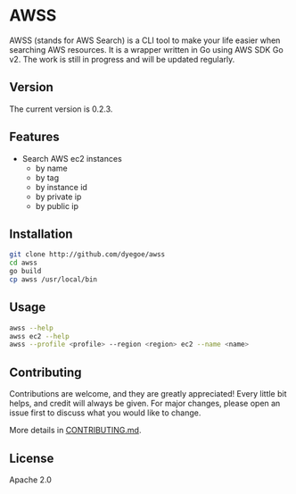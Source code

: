 # AWSS

AWSS (stands for AWS Search) is a CLI tool to make your life easier when searching AWS resources.
It is a wrapper written in Go using AWS SDK Go v2. The work is still in progress and will be updated regularly.

## Version

The current version is 0.2.3.

## Features

- Search AWS ec2 instances
  - by name
  - by tag
  - by instance id
  - by private ip
  - by public ip

## Installation

```bash
git clone http://github.com/dyegoe/awss
cd awss
go build
cp awss /usr/local/bin
```

## Usage

```bash
awss --help
awss ec2 --help
awss --profile <profile> --region <region> ec2 --name <name>
```

## Contributing

Contributions are welcome, and they are greatly appreciated! Every little bit helps, and credit will always be given. For major changes, please open an issue first to discuss what you would like to change.

More details in [CONTRIBUTING.md](CONTRIBUTING.md).

## License

Apache 2.0
